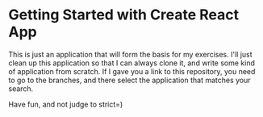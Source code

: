 # Getting Started with Create React App

This is just an application that will form the basis for my exercises.
I'll just clean up this application so that I can always clone it, and write some kind of application from scratch.
If I gave you a link to this repository, you need to go to the branches, and there select the application that matches your search.

Have fun, and not judge to strict=)